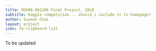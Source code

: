 ```yaml
---
title: M2608.001300 Final Project, 2018
subtitle: Kaggle competition... should i include it to homepage?
author: Suyeon Choi
layout: project
icon: fa-clipboard-list
---
```

To be updated
